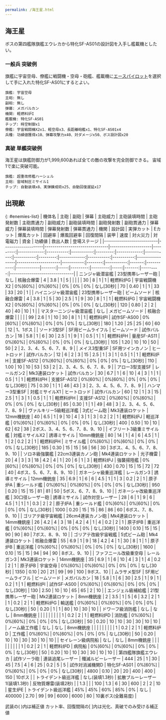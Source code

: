 ```yaml
---
permalink: /海王星.html
---
```

## 海王星

ボスの第四艦隊旗艦エウレカから特化SF-AS01の設計図を入手し艦載機としたい。

### 一般兵 突破例

旗艦に宇宙空母、僚艦に戦闘機・空母・砲艦、艦載機に[エースパイロット](序盤攻略.md#プロローグ)を選択して手に入れた特化SF-AS01にするとよい。

```
旗艦: 宇宙空母
主砲: 無し
副砲: 無し
弾幕: メガバルカン
機関: 軽燃料炉I
艦載機: 特化SF-AS01
チップ: 時空制御x1
僚艦: 宇宙戦闘機X2x1、軽空母x3、長距離砲艦x1、特化SF-AS01x4
兵種: 功績値獲得x10、弾幕攻撃力x40、対ダメージx50、ボス設計図x20
```

### 真破 単艦突破例

海王星は旗艦防御力が1,999,600あれば全ての敵の攻撃を完全防御できる。
宙域1で楽に突破可能。

```
旗艦: 超重改修艦ハーシェル
主砲: 宙域制圧ミサイル1
チップ: 自動装填x8、実弾錬成術x25、自動回復遅延x17
```

## 出現敵

{: #enemies-list}
| 機体名                    | 主砲               | 副砲                           | 弾幕                | 主砲威力 | 主砲装填時間 | 主砲発射数 | 主砲貫通力 | 副砲威力 | 副砲装填時間 | 副砲発射数 | 副砲貫通力 | 弾幕威力 | 弾幕装填時間 | 弾幕発射数 | 弾幕貫通力 | 機関            | 設計図               | 実弾カット | Eカット | 爆風カット | 回避率 | 爆風回避率 | 回復間隔   |   装甲 | 速度 | 対火災力 | 対電磁力 | 資金 | 功績値 | 救出人数 | 登場ステージ                   |
|---------------------------|--------------------|--------------------------------|---------------------|---------:|-------------:|-----------:|-----------:|---------:|-------------:|-----------:|-----------:|---------:|-------------:|-----------:|-----------:|-----------------|----------------------|-----------:|--------:|-----------:|-------:|-----------:|------------|-------:|-----:|---------:|---------:|-----:|-------:|---------:|--------------------------------|
| ニンジャ級潜宙艦          | 23型携帯レーザー砲 | なし                           | 核融合爆雷          |        4 |          3.8 |          1 |          5 |          |              |            |            |       30 |            8 |          1 |          1 | 軽燃料炉G       | 宇宙戦闘機X2         |    0%[60%] | 0%[60%] |         0% |     0% |         0% | なし[30秒] |     70 | 0.40 |        1 |        1 |   33 |     33 |       20 | 1                              |
| ハイニンジャ級潜宙艦      | 23型携帯レーザー砲 | ビームソード                   | 核融合爆雷          |        4 |          3.8 |          1 |          5 |       30 |          2.5 |          1 |          9 |       30 |            8 |          1 |          1 | 軽燃料炉G       | 宇宙戦闘機X2         |    0%[60%] | 0%[60%] |         0% |     0% |         0% | なし[30秒] |    120 | 0.80 |        2 |        2 |   40 |     40 |       10 | 1                              |
| マスターニンジャ級潜宙艦  | なし               | メガビームソード               | 核融合爆雷          |          |              |            |            |       99 |          2.6 |          1 |         10 |       30 |            8 |          1 |          1 | 軽燃料炉I       | 試作SF-AS00          |    0%[60%] | 0%[60%] |         0% |     0% |         0% | なし[30秒] |    180 | 1.20 |       25 |       25 |   60 |     60 |       12 | 1、1ボス                       |
| ソード3型SF               | SF用ビームライフル | ビームソード                   | 試作バルカン        |       18 |          5.8 |          1 |          6 |       30 |          2.5 |          1 |          9 |        1 |          0.5 |          1 |          1 | 軽燃料炉H       | 量産SF-AS11          |    0%[60%] | 0%[60%] |         0% |     0% |         0% | なし[30秒] |    105 | 1.20 |       10 |       10 |   50 |     50 |        2 | 2、3、4、5、6、7、8、9         |
| メイス3型重SF             | SF用ツインカノン   | ヒートロッド                   | 試作バルカン        |       12 |            6 |          2 |          3 |       15 |          2.5 |          1 |          3 |        1 |          0.5 |          1 |          1 | 軽燃料炉H       | 支援SF-AS12          |    0%[60%] | 0%[60%] |         0% |     0% |         0% | なし[30秒] |    110 | 1.00 |       10 |       10 |   53 |     53 |        2 | 2、3、4、5、6、7、8、9         |
| アロー3型支援SF           | レールガン2        | Mk3連装ロケット                | 試作バルカン        |       30 |          6.7 |          1 |          6 |       10 |            4 |          3 |          1 |        1 |          0.5 |          1 |          1 | 軽燃料炉H       | 支援SF-AS12          |    0%[60%] | 0%[60%] |         0% |     0% |         0% | なし[30秒] |     75 | 0.30 |        1 |        1 |   46 |     43 |        3 | 2、3、4、5、6、7、8、9         |
| ハンマー3型重SF           | 対艦ミサイルX1     | ヒートロッド                   | 試作バルカン        |       60 |           12 |          1 |          3 |       15 |          2.5 |          1 |          3 |        1 |          0.5 |          1 |          1 | 軽燃料炉H       | 支援SF-AS12          |    0%[60%] | 0%[60%] |         0% |     0% |         0% | なし[30秒] |     85 | 0.30 |        1 |        1 |   49 |     48 |        3 | 2、3、4、5、6、7、8、9         |
| ヴァルキリー5級軽巡洋艦   | 3式ビーム砲        | Mk3連装ロケット                | 12mm機銃座          |       40 |          6.5 |          1 |          9 |       10 |            4 |          3 |          1 |        3 |          0.2 |          2 |          1 | 軽燃料炉J       | 軽巡洋艦             |    0%[60%] | 0%[60%] |         0% |     0% |         0% | なし[30秒] |    400 | 0.50 |       10 |       10 |   62 |     62 |       38 | 2ボス、3、4、5、6、7、8、9、10 |
| イフリート3級重ミサイル艦 | 対艦ミサイルX2     | 誘導ミサイル                   | 10mm機銃座          |       80 |           14 |          1 |          4 |        6 |          4.5 |          1 |          1 |        2 |          0.2 |          2 |          1 | 軽燃料炉H       | ミサイル艦           |    0%[60%] | 0%[60%] |         0% |     0% |         0% | なし[30秒] |    185 | 0.30 |       15 |       15 |   56 |     56 |       30 | 3ボス、4、5、6、7、8、9、10    |
| ソロネ級強襲艦            | 22cm3連装カノン砲  | Mk4連装ロケット                | 光子機雷            |       20 |            4 |          3 |          3 |       18 |          4.2 |          4 |          1 |       20 |            6 |          1 |          3 | 軽燃料炉J       | 強襲揚陸艦           |    0%[60%] | 0%[60%] |         0% |     0% |         0% | なし[30秒] |    430 | 0.70 |       15 |       15 |   72 |     72 |       40 | 4ボス、5、6、7、8、9、10       |
| ガネーシャ級重巡洋艦      | レールガン3        | 誘導ミサイル                   | 12mm機銃座          |       35 |          6.9 |          1 |          6 |        6 |          4.5 |          1 |          1 |        3 |          0.2 |          2 |          1 | 原子炉A         | 重シールド艦         |    0%[60%] | 0%[60%] |         0% |     0% |         0% | なし[30秒] |    950 | 0.20 |       15 |       15 |   81 |     81 |       50 | 5ボス、6、7、8、9、10          |
| ガネーシャ改級重巡洋艦    | 30口径レーザー砲   | 誘導ミサイル                   | 試作対空レーザー    |       28 |            6 |          1 |          9 |        6 |          4.5 |          1 |          1 |        1 |          0.3 |          2 |          2 | 原子炉A         | 重シールド艦         |    0%[60%] | 0%[60%] |         0% |     0% |         0% | なし[30秒] |   1000 | 0.20 |       15 |       15 |   86 |     86 |       60 | 6ボス、7、8、9、10             |
| ゴリアテ級宇宙戦艦        | 26cm4連装カノン砲  | Mk4連装ロケット                | 14mm機銃座          |       26 |          4.2 |          4 |          3 |       18 |          4.2 |          4 |          1 |        4 |          0.2 |          2 |          1 | 原子炉B         | 重巡洋艦             |    0%[60%] | 0%[60%] |         0% |     0% |         0% | なし[30秒] |   1400 | 0.10 |       15 |       15 |   90 |     90 |       80 | 7ボス、8、9、10                |
| ゴリアテ改級宇宙戦艦      | 5式ビーム砲        | Mk4連装ロケット                | 核融合爆雷          |       55 |          6.9 |          1 |          9 |       18 |          4.2 |          4 |          1 |       30 |            8 |          1 |          1 | 原子炉B         | 重巡洋艦             |    0%[60%] | 0%[60%] |         0% |     0% |         0% | なし[30秒] |   1600 | 0.10 |       15 |       15 |   94 |     94 |       90 | 8ボス、9、10                   |
| ファフニール改級重空母    | レールガン3        | Mk3連装ロケット                | 14mm機銃座          |       35 |          6.9 |          1 |          6 |       10 |            4 |          3 |          1 |        4 |          0.2 |          2 |          1 | 原子炉B         | 宇宙空母             |    0%[60%] | 0%[60%] |         0% |     0% |         0% | なし[30秒] |   1350 | 0.10 |       20 |       21 |   99 |     99 |      100 | 9ボス、10                      |
| ムラサメ型SF              | SF用ビームライフル | ビームソード                   | メガバルカン        |       18 |          5.8 |          1 |          6 |       30 |          2.5 |          1 |          9 |        1 |          0.2 |          1 |          1 | 軽燃料炉I       | 試作SF-AS00          |    0%[60%] | 0%[60%] |         0% |     0% |         0% | なし[30秒] |    130 | 2.50 |       10 |       10 |   65 |     65 |        2 | 10                             |
| エンジェル級補給艦        | 21型携帯レーザー砲 | Mk2連装ロケット                | 8mm機銃座           |        2 |          3.5 |          1 |          5 |        6 |          3.2 |          2 |          1 |        1 |          0.2 |          2 |          1 | 軽燃料炉G       | 輸送艦               |    0%[60%] | 0%[60%] |         0% |     0% |         0% | なし[30秒] |     50 | 0.20 |        1 |        1 |   80 |     10 |       30 | 10                             |
| ドワーフ級消防艦          | なし               | なし                           | 8mm機銃座           |          |              |            |            |          |              |            |            |        1 |          0.2 |          2 |          1 | 軽燃料炉D       | 消防艦               |    0%[60%] | 0%[60%] |         0% |     0% |         0% | なし[30秒] |     50 | 0.20 |       10 |       10 |   30 |     30 |       10 | 10                             |
| ノーム級工作艦            | なし               | なし                           | 8mm機銃座           |          |              |            |            |          |              |            |            |        1 |          0.2 |          2 |          1 | 軽燃料炉D       | 工作艦               |    0%[60%] | 0%[60%] |         0% |     0% |         0% | なし[30秒] |     50 | 0.20 |       10 |       10 |   30 |     30 |       10 | 10                             |
| セイレーン級病院船        | なし               | なし                           | 8mm機銃座           |          |              |            |            |          |              |            |            |        1 |          0.2 |          2 |          1 | 軽燃料炉D       | 病院船               |    0%[60%] | 0%[60%] |         0% |     0% |         0% | なし[30秒] |     50 | 0.20 |       10 |       10 |   30 |     30 |       10 | 10                             |
| 第四艦隊旗艦エウレカ      | 試作ソーラ砲       | 連装追尾レーザー               | 殲滅ルビーレーザー  |      444 |           25 |          1 |         30 |       45 |          7.5 |          4 |          6 |       25 |          0.2 |          5 |          5 | 試作対消滅機関D | 特化SF-AS01          |    0%[60%] | 0%[60%] |         0% |     0% |         0% | なし[30秒] |   4800 | 0.10 |       20 |       20 |  400 |    400 |      150 | 10ボス                         |
| トライデント級巡洋艦      | なし(装填1.3秒)    | 拡散ブルーレーザー1(装填1.3秒) | 反物質爆雷(装填2秒) |          |          1.3 |            |            |      100 |          1.3 |          6 |         30 |      600 |            2 |          2 |         10 | 星生炉E         | トライデント級巡洋艦 |        45% |     45% |        60% |    85% |         0% | なし       | 400000 | 2.70 |       99 |       99 | 6000 |   6000 |       80 | 10裏ボス(全難易度)             |

武装の( )内は補正値
カット率、回復間隔の[ ]内は光化、真破でのみ受ける補正値

